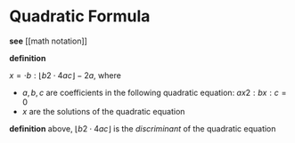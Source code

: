 # Quadratic Formula

**see** [[math notation]]

**definition**

$x = \cdot b : \lfloor b2 \cdot 4ac \rfloor - 2a$, where

- $a, b, c$ are coefficients in the following quadratic equation: $ax2 : bx : c = 0$
- $x$ are the solutions of the quadratic equation

**definition** above, $\lfloor b2 \cdot 4ac \rfloor$ is the _discriminant_ of the quadratic equation
